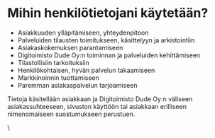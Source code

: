 # Mihin henkilötietojani käytetään?

* Asiakkuuden ylläpitämiseen, yhteydenpitoon
* Palveluiden tilausten toimitukseen, käsittelyyn ja arkistointiin
* Asiakaskokemuksen parantamiseen
* Digitoimisto Dude Oy:n toiminnan ja palveluiden kehittämiseen
* Tilastollisiin tarkoituksiin
* Henkilökohtaisen, hyvän palvelun takaamiseen
* Markkinoinnin tuottamiseen
* Paremman asiakaspalvelun tarjoamiseen

Tietoja käsitellään asiakkaan ja Digitoimisto Dude Oy:n väliseen asiakassuhteeseen, sivuston käyttöön tai asiakkaan erilliseen nimenomaiseen suostumukseen perustuen.



\
